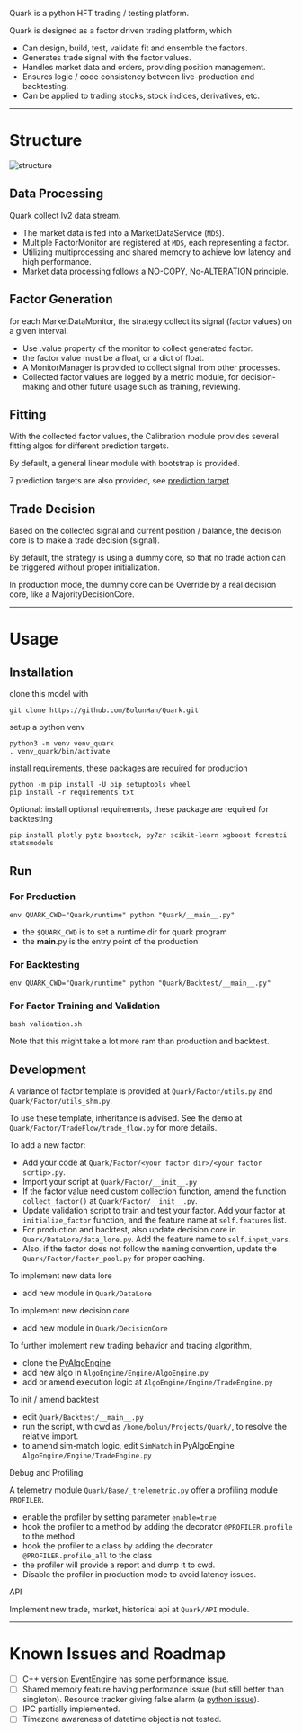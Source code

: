 Quark is a python HFT trading / testing platform.

Quark is designed as a factor driven trading platform, which
- Can design, build, test, validate fit and ensemble the factors.
- Generates trade signal with the factor values.
- Handles market data and orders, providing position management.
- Ensures logic / code consistency between live-production and backtesting.
- Can be applied to trading stocks, stock indices, derivatives, etc.

---

# Structure
![structure](structure.png)

## Data Processing

Quark collect lv2 data stream.
- The market data is fed into a MarketDataService (`MDS`).
- Multiple FactorMonitor are registered at `MDS`, each representing a factor.
- Utilizing multiprocessing and shared memory to achieve low latency and high performance.
- Market data processing follows a NO-COPY, No-ALTERATION principle.

## Factor Generation

for each MarketDataMonitor, the strategy collect its signal (factor values) on a given interval.
- Use .value property of the monitor to collect generated factor.
- the factor value must be a float, or a dict of float.
- A MonitorManager is provided to collect signal from other processes.
- Collected factor values are logged by a metric module, for decision-making and other future usage such as training, reviewing.

## Fitting

With the collected factor values, the Calibration module provides several fitting algos for different prediction targets.

By default, a general linear module with bootstrap is provided.

7 prediction targets are also provided, see [prediction target]().

## Trade Decision

Based on the collected signal and current position / balance, the decision core is to make a trade decision (signal).

By default, the strategy is using a dummy core, so that no trade action can be triggered without proper initialization.

In production mode, the dummy core can be Override by a real decision core, like a MajorityDecisionCore.

---

# Usage

## Installation

clone this model with 

```shell
git clone https://github.com/BolunHan/Quark.git
```

setup a python venv

```shell
python3 -m venv venv_quark
. venv_quark/bin/activate
```

install requirements, these packages are required for production
```shell
python -m pip install -U pip setuptools wheel
pip install -r requirements.txt
```

Optional: install optional requirements, these package are required for backtesting 
```shell
pip install plotly pytz baostock, py7zr scikit-learn xgboost forestci statsmodels
```

## Run

### For Production

```shell
env QUARK_CWD="Quark/runtime" python "Quark/__main__.py"
```

- the `$QUARK_CWD` is to set a runtime dir for quark program
- the __main__.py is the entry point of the production

### For Backtesting

```shell
env QUARK_CWD="Quark/runtime" python "Quark/Backtest/__main__.py"
```

### For Factor Training and Validation

```shell
bash validation.sh
```

Note that this might take a lot more ram than production and backtest.

## Development

A variance of factor template is provided at `Quark/Factor/utils.py` and `Quark/Factor/utils_shm.py`.

To use these template, inheritance is advised. See the demo at `Quark/Factor/TradeFlow/trade_flow.py` for more details.

To add a new factor:
- Add your code at `Quark/Factor/<your factor dir>/<your factor scrtip>.py`.
- Import your script at `Quark/Factor/__init__.py`
- If the factor value need custom collection function, amend the function `collect_factor()` at `Quark/Factor/__init__.py`.
- Update validation script to train and test your factor. Add your factor at `initialize_factor` function, and the feature name at `self.features` list.
- For production and backtest, also update decision core in `Quark/DataLore/data_lore.py`. Add the feature name to `self.input_vars`.
- Also, if the factor does not follow the naming convention, update the `Quark/Factor/factor_pool.py` for proper caching.

To implement new data lore
- add new module in `Quark/DataLore`

To implement new decision core
- add new module in `Quark/DecisionCore`

To further implement new trading behavior and trading algorithm,
- clone the [PyAlgoEngine](https://github.com/BolunHan/PyAlgoEngine.git)
- add new algo in `AlgoEngine/Engine/AlgoEngine.py`
- add or amend execution logic at `AlgoEngine/Engine/TradeEngine.py`

To init / amend backtest
- edit `Quark/Backtest/__main__.py`
- run the script, with cwd as `/home/bolun/Projects/Quark/`, to resolve the relative import.
- to amend sim-match logic, edit `SimMatch` in PyAlgoEngine `AlgoEngine/Engine/TradeEngine.py`

Debug and Profiling

A telemetry module `Quark/Base/_trelemetric.py` offer a profiling module `PROFILER`.
- enable the profiler by setting parameter `enable=true`
- hook the profiler to a method by adding the decorator `@PROFILER.profile` to the method
- hook the profiler to a class by adding the decorator `@PROFILER.profile_all` to the class
- the profiler will provide a report and dump it to cwd.
- Disable the profiler in production mode to avoid latency issues.

API

Implement new trade, market, historical api at `Quark/API` module.

---

# Known Issues and Roadmap

- [ ] C++ version EventEngine has some performance issue.
- [ ] Shared memory feature having performance issue (but still better than singleton). Resource tracker giving false alarm (a [python issue](https://bugs.python.org/issue39959)).
- [ ] IPC partially implemented.
- [ ] Timezone awareness of datetime object is not tested.